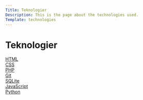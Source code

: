 ```yaml
---
Title: Teknologier
Description: This is the page about the technologies used.
Template: technologies
---
```


<div class="box box-title">
<h1>Teknologier</h1>
</div>

<div class="box one">
<a href="technology/html" aria-label="HTML"><i class="fab fa-html5"></i> HTML</a>
</div>

<div class="box two">
<a href="technology/css" aria-label="CSS"><i class="fab fa-css3-alt"></i> CSS</a>
</div>

<div class="box three">
<a href="technology/php" aria-label="PHP"><i class="fab fa-php"></i> PHP</a>
</div>

<div class="box four">
<a href="technology/git" aria-label="Git"><i class="fab fa-git-square"></i> Git</a>
</div>

<div class="box five">
<a href="technology/sqlite" aria-label="SQLite"><i class="fas fa-database"></i> SQLite</a>
</div>

<div class="box six">
<a href="technology/javascript" aria-label="JavaScript"><i class="fab fa-js-square"></i> JavaScript</a>
</div>

<div class="box seven">
<a href="technology/python" aria-label="Python"><i class="fab fa-python"></i> Python</a>
</div>